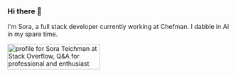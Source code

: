 ### Hi there 👋
I'm Sora, a full stack developer currently working at Chefman. I dabble in AI in my spare time.

<a href="https://stackoverflow.com/users/19792272/sora-teichman"><img src="https://stackoverflow.com/users/flair/19792272.png?theme=clean" width="208" height="58" alt="profile for Sora Teichman at Stack Overflow, Q&amp;A for professional and enthusiast programmers" title="profile for Sora Teichman at Stack Overflow, Q&amp;A for professional and enthusiast programmers"></a>

<!--
**smargoli2/smargoli2** is a ✨ _special_ ✨ repository because its `README.md` (this file) appears on your GitHub profile.

Here are some ideas to get you started:

- 🔭 I’m currently working on ...
- 🌱 I’m currently learning ...
- 👯 I’m looking to collaborate on ...
- 🤔 I’m looking for help with ...
- 💬 Ask me about ...
- 📫 How to reach me: ...
- 😄 Pronouns: ...
- ⚡ Fun fact: ...
-->
